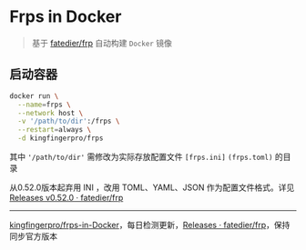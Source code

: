# Frps in Docker

> 基于 [fatedier/frp](https://github.com/fatedier/frp/releases) 自动构建 `Docker` 镜像

## 启动容器

```bash
docker run \
  --name=frps \
  --network host \
  -v '/path/to/dir':/frps \
  --restart=always \
  -d kingfingerpro/frps
```

其中 `'/path/to/dir'` 需修改为实际存放配置文件 `[frps.ini]` `(frps.toml)` 的目录

从0.52.0版本起弃用 INI ，改用 TOML、YAML、JSON 作为配置文件格式。详见 [Releases v0.52.0 · fatedier/frp](https://github.com/fatedier/frp/releases/tag/v0.52.0)

---

[kingfingerpro/frps-in-Docker](https://github.com/kingfingerpro/frps-in-Docker)，每日检测更新，[Releases · fatedier/frp](https://github.com/fatedier/frp/releases)，保持同步官方版本
